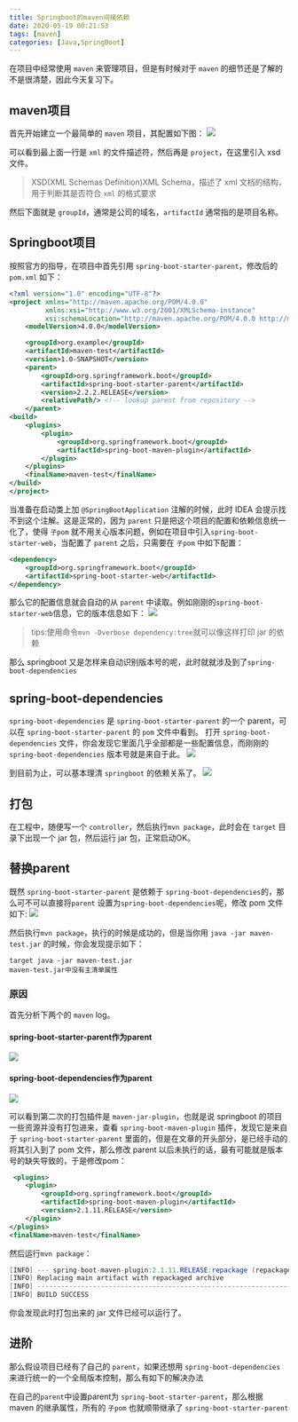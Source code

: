 ```yaml
---
title: Springboot的maven间接依赖
date: 2020-05-19 00:21:53
tags: [maven]
categories: [Java,SpringBoot]
---
```

在项目中经常使用 `maven` 来管理项目，但是有时候对于 `maven` 的细节还是了解的不是很清楚，因此今天复习下。

## maven项目
首先开始建立一个最简单的 `maven` 项目，其配置如下图：
![](https://szhtc-1252780558.cos.ap-shanghai.myqcloud.com/%E6%96%87%E7%AB%A0/maven-project/maven-project.png)
 
可以看到最上面一行是 `xml` 的文件描述符，然后再是 `project`，在这里引入 xsd 文件。
> XSD(XML Schemas Definition)XML Schema，描述了 xml 文档的结构，用于判断其是否符合 `xml` 的格式要求

然后下面就是 `groupId`，通常是公司的域名，`artifactId` 通常指的是项目名称。

## Springboot项目
按照官方的指导，在项目中首先引用 `spring-boot-starter-parent`，修改后的 `pom.xml` 如下：
```xml
<?xml version="1.0" encoding="UTF-8"?>
<project xmlns="http://maven.apache.org/POM/4.0.0"
         xmlns:xsi="http://www.w3.org/2001/XMLSchema-instance"
         xsi:schemaLocation="http://maven.apache.org/POM/4.0.0 http://maven.apache.org/xsd/maven-4.0.0.xsd">
    <modelVersion>4.0.0</modelVersion>

    <groupId>org.example</groupId>
    <artifactId>maven-test</artifactId>
    <version>1.0-SNAPSHOT</version>
    <parent>
        <groupId>org.springframework.boot</groupId>
        <artifactId>spring-boot-starter-parent</artifactId>
        <version>2.2.2.RELEASE</version>
        <relativePath/> <!-- lookup parent from repository -->
    </parent>
<build>
    <plugins>
        <plugin>
            <groupId>org.springframework.boot</groupId>
            <artifactId>spring-boot-maven-plugin</artifactId>
        </plugin>
    </plugins>
    <finalName>maven-test</finalName>
</build>
</project>
```


当准备在启动类上加 `@SpringBootApplication` 注解的时候，此时 IDEA 会提示找不到这个注解。这是正常的，因为 `parent` 只是把这个项目的配置和依赖信息统一化了，使得 `子pom` 就不用关心版本问题，例如在项目中引入`spring-boot-starter-web`，当配置了 `parent` 之后，只需要在 `子pom` 中如下配置：
```xml
<dependency>
    <groupId>org.springframework.boot</groupId>
    <artifactId>spring-boot-starter-web</artifactId>
</dependency>
```

那么它的配置信息就会自动的从 `parent` 中读取。例如刚刚的`spring-boot-starter-web`信息，它的版本信息如下：
![](https://szhtc-1252780558.cos.ap-shanghai.myqcloud.com/%E6%96%87%E7%AB%A0/maven-project/maven-web-version.png)
> tips:使用命令`mvn -Dverbose dependency:tree`就可以像这样打印 jar 的依赖

那么 springboot 又是怎样来自动识别版本号的呢，此时就就涉及到了`spring-boot-dependencies`


## spring-boot-dependencies
`spring-boot-dependencies` 是 `spring-boot-starter-parent` 的一个 parent，可以在 `spring-boot-starter-parent` 的 `pom` 文件中看到。
打开 `spring-boot-dependencies` 文件，你会发现它里面几乎全部都是一些配置信息，而刚刚的`spring-boot-dependencies` 版本号就是来自于此。
![](https://szhtc-1252780558.cos.ap-shanghai.myqcloud.com/%E6%96%87%E7%AB%A0/maven-project/depence-maven.png)

到目前为止，可以基本理清 `springboot` 的依赖关系了。
![](https://szhtc-1252780558.cos.ap-shanghai.myqcloud.com/%E6%96%87%E7%AB%A0/maven-project/pom-relation.png)


## 打包
在工程中，随便写一个 `controller`，然后执行`mvn package`，此时会在 `target` 目录下出现一个 jar 包，然后运行 jar 包，正常启动OK。

## 替换parent
既然 `spring-boot-starter-parent` 是依赖于 `spring-boot-dependencies`的，那么可不可以直接将`parent` 设置为`spring-boot-dependencies`呢，修改 pom 文件如下:
![](https://szhtc-1252780558.cos.ap-shanghai.myqcloud.com/%E6%96%87%E7%AB%A0/maven-project/replace-parent.png)

然后执行`mvn package`，执行的时候是成功的，但是当你用 `java -jar maven-test.jar` 的时候，你会发现提示如下：
```shell
target java -jar maven-test.jar
maven-test.jar中没有主清单属性
```

### 原因
首先分析下两个的 `maven` log。

#### **spring-boot-starter-parent作为parent**

![](https://szhtc-1252780558.cos.ap-shanghai.myqcloud.com/%E6%96%87%E7%AB%A0/maven-project/parent-log.png)

#### **spring-boot-dependencies作为parent**

![](https://szhtc-1252780558.cos.ap-shanghai.myqcloud.com/%E6%96%87%E7%AB%A0/maven-project/depence-log.png)

可以看到第二次的打包插件是 `maven-jar-plugin`，也就是说 springboot 的项目一些资源并没有打包进来，查看 `spring-boot-maven-plugin` 插件，发现它是来自于 `spring-boot-starter-parent` 里面的，但是在文章的开头部分，是已经手动的将其引入到了 pom 文件，那么修改 parent 以后未执行的话，最有可能就是版本号的缺失导致的，于是修改pom：
```xml
 <plugins>
    <plugin>
        <groupId>org.springframework.boot</groupId>
        <artifactId>spring-boot-maven-plugin</artifactId>
        <version>2.1.11.RELEASE</version>
    </plugin>
</plugins>
<finalName>maven-test</finalName>
```
然后运行`mvn package`：
```java
[INFO] --- spring-boot-maven-plugin:2.1.11.RELEASE:repackage (repackage) @ maven-test ---
[INFO] Replacing main artifact with repackaged archive
[INFO] ------------------------------------------------------------------------
[INFO] BUILD SUCCESS
```
你会发现此时打包出来的 jar 文件已经可以运行了。

## 进阶
那么假设项目已经有了自己的 `parent`，如果还想用 `spring-boot-dependencies` 来进行统一的一个全局版本控制，那么有如下的解决办法

在自己的`parent`中设置parent为 `spring-boot-starter-parent`，那么根据 maven 的继承属性，所有的 `子pom` 也就顺带继承了 `spring-boot-starter-parent`